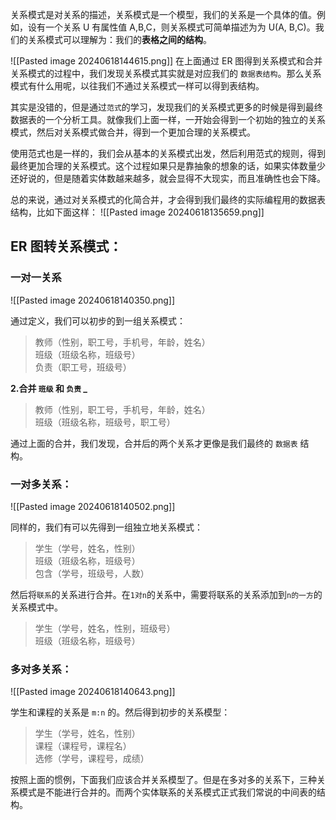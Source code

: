 关系模式是对关系的描述，关系模式是一个模型，我们的关系是一个具体的值。例如，设有一个关系 U 有属性值 A,B,C，则关系模式可简单描述为为 U(A, B,C)。我们的关系模式可以理解为：我们的**表格之间的结构**。

![[Pasted image 20240618144615.png]]
在上面通过 ER 图得到关系模式和合并关系模式的过程中，我们发现关系模式其实就是对应我们的 `数据表结构`。那么关系模式有什么用呢，以往我们不通过关系模式一样可以得到表结构。

其实是没错的，但是通过`范式`的学习，发现我们的关系模式更多的时候是得到最终数据表的一个分析工具。就像我们上面一样，一开始会得到一个初始的独立的关系模式，然后对关系模式做合并，得到一个更加合理的关系模式。

使用范式也是一样的，我们会从基本的关系模式出发，然后利用范式的规则，得到最终更加合理的关系模式。这个过程如果只是靠抽象的想象的话，如果实体数量少还好说的，但是随着实体数越来越多，就会显得不大现实，而且准确性也会下降。

总的来说，通过对关系模式的化简合并，才会得到我们最终的实际编程用的数据表结构，比如下面这样：
![[Pasted image 20240618135659.png]]

## ER 图转关系模式：
### 一对一关系
![[Pasted image 20240618140350.png]]

通过定义，我们可以初步的到一组关系模式：

> 教师（性别，职工号，手机号，年龄，姓名）  
> 班级（班级名称，班级号）  
> 负责（职工号，班级号）


**2.合并 `班级` 和 `负责` _**

> 教师（性别，职工号，手机号，年龄，姓名）  
> 班级（班级名称，班级号，职工号）

通过上面的合并，我们发现，合并后的两个关系才更像是我们最终的 `数据表` 结构。

### 一对多关系：
![[Pasted image 20240618140502.png]]

同样的，我们有可以先得到一组独立地关系模式：

> 学生（学号，姓名，性别）  
> 班级（班级名称，班级号）  
> 包含（学号，班级号，人数）

然后将`联系`的关系进行合并。在`1对n`的关系中，需要将联系的关系添加到`n的一方`的关系模式中。

> 学生（学号，姓名，性别，班级号）  
> 班级（班级名称，班级号）


### 多对多关系：

![[Pasted image 20240618140643.png]]

学生和课程的关系是 `m:n` 的。然后得到初步的关系模型：

> 学生（学号，姓名，性别）  
> 课程（课程号，课程名）  
> 选修（学号，课程号，成绩）

按照上面的惯例，下面我们应该合并关系模型了。但是在多对多的关系下，三种关系模式是不能进行合并的。而两个实体联系的关系模式正式我们常说的中间表的结构。

